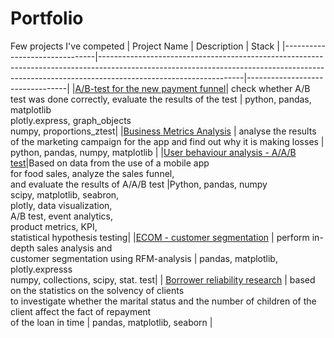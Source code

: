 # Portfolio
Few projects I've competed
| Project Name                  | Description                                                                                                                                                                                    | Stack                           |
|-------------------------------|------------------------------------------------------------------------------------------------------------------------------------------------------------------------------------------------|---------------------------------|
|[A/B-test for the new payment funnel](https://github.com/annashabanova/Portfolio/blob/fcff9445c3128d241ca1cd4b6d52c2678e0d8d52/AB%20test%20-%20Payment%20Funnel/14%20ab%20test%20payment%20funnel.ipynb)| check whether A/B test was done correctly, evaluate the results of the test | python, pandas, matplotlib <br> plotly.express, graph_objects <br> numpy, proportions_ztest|
|[Business Metrics Analysis](https://github.com/annashabanova/Portfolio/blob/bc7b8d0c232acf871d581e6f25f75683061b2b8f/Business%20Metrics%20Analysis/business%20metrics%20analysis.ipynb) | analyse the results of the marketing campaign for the app and find out why it is making losses | python, pandas, numpy, matplotlib |
|[User behaviour analysis - A/A/B test](https://github.com/annashabanova/Portfolio/blob/ec01c4a75a39b604b6ca7dc5bc8115f404344805/User%20behaviour%20-%20AAB%20test/User%20behaviour%20analysis%20-%20%20mobile%20application.ipynb)|Based on data from the use of a mobile app <br> for food sales, analyze the sales funnel,<br> and evaluate the results of A/A/B test |Python, pandas, numpy<br> scipy, matplotlib, seabron,<br> plotly, data visualization, <br> A/B test, event analytics, <br> product metrics, KPI, <br> statistical hypothesis testing|
|[ECOM - customer segmentation](https://github.com/annashabanova/Portfolio/blob/e6914cce9de0465759568ba1119c154fde39d584/Ecom/ecom-engl-pic.ipynb) | perform in-depth sales analysis and <br>customer segmentation using RFM-analysis | pandas, matplotlib, plotly.expresss<br>numpy, collections, scipy, stat. test|
| [Borrower reliability research](https://github.com/annashabanova/Portfolio/blob/c86f91d67114217a7b2fcd6656202a6c0cc3a78e/Borrower%20reliability%20research/2%20Borrower%20reliability%20research.ipynb) | based on the statistics on the solvency of clients <br>to investigate whether the marital status and the number of children of the client affect the fact of repayment <br>of the loan in time | pandas, matplotlib, seaborn |
